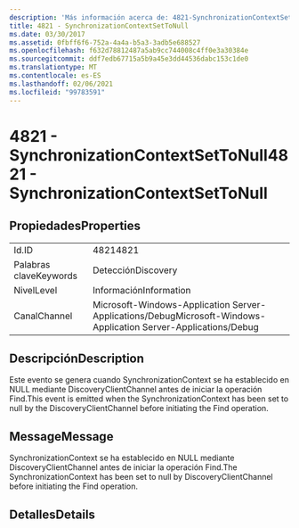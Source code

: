 ```yaml
---
description: 'Más información acerca de: 4821-SynchronizationContextSetToNull'
title: 4821 - SynchronizationContextSetToNull
ms.date: 03/30/2017
ms.assetid: 0fbff6f6-752a-4a4a-b5a3-3adb5e688527
ms.openlocfilehash: f632d78812487a5ab9cc744008c4ff0e3a30384e
ms.sourcegitcommit: ddf7edb67715a5b9a45e3dd44536dabc153c1de0
ms.translationtype: MT
ms.contentlocale: es-ES
ms.lasthandoff: 02/06/2021
ms.locfileid: "99783591"
---
```

# <a name="4821---synchronizationcontextsettonull"></a><span data-ttu-id="3af34-103">4821 - SynchronizationContextSetToNull</span><span class="sxs-lookup"><span data-stu-id="3af34-103">4821 - SynchronizationContextSetToNull</span></span>

## <a name="properties"></a><span data-ttu-id="3af34-104">Propiedades</span><span class="sxs-lookup"><span data-stu-id="3af34-104">Properties</span></span>  
  
|||  
|-|-|  
|<span data-ttu-id="3af34-105">Id.</span><span class="sxs-lookup"><span data-stu-id="3af34-105">ID</span></span>|<span data-ttu-id="3af34-106">4821</span><span class="sxs-lookup"><span data-stu-id="3af34-106">4821</span></span>|  
|<span data-ttu-id="3af34-107">Palabras clave</span><span class="sxs-lookup"><span data-stu-id="3af34-107">Keywords</span></span>|<span data-ttu-id="3af34-108">Detección</span><span class="sxs-lookup"><span data-stu-id="3af34-108">Discovery</span></span>|  
|<span data-ttu-id="3af34-109">Nivel</span><span class="sxs-lookup"><span data-stu-id="3af34-109">Level</span></span>|<span data-ttu-id="3af34-110">Información</span><span class="sxs-lookup"><span data-stu-id="3af34-110">Information</span></span>|  
|<span data-ttu-id="3af34-111">Canal</span><span class="sxs-lookup"><span data-stu-id="3af34-111">Channel</span></span>|<span data-ttu-id="3af34-112">Microsoft-Windows-Application Server-Applications/Debug</span><span class="sxs-lookup"><span data-stu-id="3af34-112">Microsoft-Windows-Application Server-Applications/Debug</span></span>|  
  
## <a name="description"></a><span data-ttu-id="3af34-113">Descripción</span><span class="sxs-lookup"><span data-stu-id="3af34-113">Description</span></span>  

 <span data-ttu-id="3af34-114">Este evento se genera cuando SynchronizationContext se ha establecido en NULL mediante DiscoveryClientChannel antes de iniciar la operación Find.</span><span class="sxs-lookup"><span data-stu-id="3af34-114">This event is emitted when the SynchronizationContext has been set to null by the DiscoveryClientChannel before initiating the Find operation.</span></span>  
  
## <a name="message"></a><span data-ttu-id="3af34-115">Message</span><span class="sxs-lookup"><span data-stu-id="3af34-115">Message</span></span>  

 <span data-ttu-id="3af34-116">SynchronizationContext se ha establecido en NULL mediante DiscoveryClientChannel antes de iniciar la operación Find.</span><span class="sxs-lookup"><span data-stu-id="3af34-116">The SynchronizationContext has been set to null by DiscoveryClientChannel before initiating the Find operation.</span></span>  
  
## <a name="details"></a><span data-ttu-id="3af34-117">Detalles</span><span class="sxs-lookup"><span data-stu-id="3af34-117">Details</span></span>
